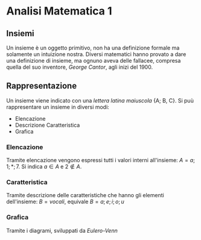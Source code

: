  # Analisi Matematica 1

## Insiemi
Un insieme è un oggetto primitivo, non ha una definizione formale ma solamente un intuizione nostra.
Diversi matematici hanno provato a dare una definizione di insieme, ma ognuno aveva delle fallacee, compresa quella del suo
inventore, *George Cantor*, agli inizi del 1900.

## Rappresentazione
Un insieme viene indicato con una *lettera latina maiuscola* {A; B, C}.
Si puù rappresentare un insieme in diversi modi:
* Elencazione
* Descrizione Caratteristica
* Grafica

### Elencazione
Tramite elencazione vengono espressi tutti i valori interni all'insieme: $A = { a; 1; *; 7}$.
Si indica $a \in A$ e $2 \notin A$.

### Caratteristica
Tramite descrizione delle caratteristiche che hanno gli elementi dell'insieme: $B = {vocali}$, equivale $B = {a; e; i; o; u}$

### Grafica
Tramite i diagrami, sviluppati da *Eulero-Venn*
